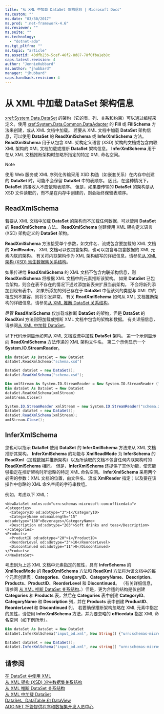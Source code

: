 ```yaml
---
title: "从 XML 中加载 DataSet 架构信息 | Microsoft Docs"
ms.custom: ""
ms.date: "03/30/2017"
ms.prod: ".net-framework-4.6"
ms.reviewer: ""
ms.suite: ""
ms.technology: 
  - "dotnet-ado"
ms.tgt_pltfrm: ""
ms.topic: "article"
ms.assetid: 43dfb23b-5cef-46f2-8d87-78f0fba1eb8c
caps.latest.revision: 4
author: "JennieHubbard"
ms.author: "jhubbard"
manager: "jhubbard"
caps.handback.revision: 4
---
```

# 从 XML 中加载 DataSet 架构信息
<xref:System.Data.DataSet> 的架构（它的表、列、关系和约束）可以通过编程来定义，使用 <xref:System.Data.Common.DataAdapter> 的 **Fill** 或 **FillSchema** 方法来创建，或从 XML 文档中加载。  若要从 XML 文档中加载 **DataSet** 架构信息，可以使用 **DataSet** 的 **ReadXmlSchema** 或 **InferXmlSchema** 方法。  **ReadXmlSchema** 用于从包含 XML 架构定义语言 \(XSD\) 架构的文档或包含内联 XML 架构的 XML 文档加载或推断 **DataSet** 架构信息。  **InferXmlSchema** 用于在从 XML 文档推断架构时忽略所指定的特定 XML 命名空间。  
  
> [!NOTE]
>  使用 Web 服务或 XML 序列化传输采用 XSD 构造（如嵌套关系）在内存中创建的 **DataSet** 时，可能不会保留 **DataSet** 中的表顺序。  因此，在这种情况下，**DataSet** 的接收人不应依赖表顺序。  但是，如果要传输的 **DataSet** 的架构是从 XSD 文件读取的，而不是在内存中创建的，则会始终保留表顺序。  
  
## ReadXmlSchema  
 若要从 XML 文档中加载 **DataSet** 的架构而不加载任何数据，可以使用 **DataSet** 的 **ReadXmlSchema** 方法。  **ReadXmlSchema** 创建使用 XML 架构定义语言 \(XSD\) 架构定义的 **DataSet** 架构。  
  
 **ReadXmlSchema** 方法接受单个参数，如文件名、流或包含要加载的 XML 文档的 **XmlReader**。  XML 文档可以仅包含架构，也可以包含与包含数据的 XML 元素内联的架构。  有关将内联架构作为 XML 架构编写的详细信息，请参见[从 XML 架构 \(XSD\) 派生数据集关系结构](../../../../../docs/framework/data/adonet/dataset-datatable-dataview/deriving-dataset-relational-structure-from-xml-schema-xsd.md)。  
  
 如果传递给 **ReadXmlSchema** 的 XML 文档不包含内联架构信息，则 **ReadXmlSchema** 将根据 XML 文档中的元素推断该架构。  如果 **DataSet** 已包含架构，则会在表不存在的情况下通过添加新表来扩展当前架构。  不会将新列添加到现有表中。  如果所添加的列已存在于 **DataSet** 中但该列的类型与 XML 中的相应列不兼容，则将引发异常。  有关 **ReadXmlSchema** 如何从 XML 文档推断架构的详细信息，请参见[从 XML 推断 DataSet 关系结构](../../../../../docs/framework/data/adonet/dataset-datatable-dataview/inferring-dataset-relational-structure-from-xml.md)。  
  
 尽管 **ReadXmlSchema** 仅加载或推断 **DataSet** 的架构，但是 **DataSet** 的 **ReadXml** 方法则将加载或推断 XML 文档中包含的架构和数据。  有关详细信息，请参阅[从 XML 中加载 DataSet](../../../../../docs/framework/data/adonet/dataset-datatable-dataview/loading-a-dataset-from-xml.md)。  
  
 以下代码示例显示如何从 XML 文档或流中加载 **DataSet** 架构。  第一个示例显示向 **ReadXmlSchema** 方法传递的 XML 架构文件名。  第二个示例显示一个 **System.IO.StreamReader**。  
  
```vb  
Dim dataSet As DataSet = New DataSet  
dataSet.ReadXmlSchema("schema.xsd")  
```  
  
```csharp  
DataSet dataSet = new DataSet();  
dataSet.ReadXmlSchema("schema.xsd");  
```  
  
```vb  
Dim xmlStream As System.IO.StreamReader = New System.IO.StreamReader ("schema.xsd");  
Dim dataSet As DataSet = New DataSet  
dataSet.ReadXmlSchema(xmlStream)  
xmlStream.Close()  
```  
  
```csharp  
System.IO.StreamReader xmlStream = new System.IO.StreamReader("schema.xsd");  
DataSet dataSet = new DataSet();  
dataSet.ReadXmlSchema(xmlStream);  
xmlStream.Close();  
```  
  
## InferXmlSchema  
 您也可以指示 **DataSet** 使用 **DataSet** 的 **InferXmlSchema** 方法来从 XML 文档推断其架构。  **InferXmlSchema** 的功能与 **XmlReadMode** 为 **InferSchema** 的 **ReadXml**（加载数据并推断架构）以及所读取的文档不包含任何内联架构时的 **ReadXmlSchema** 相同。  但是，**InferXmlSchema** 还提供了其他功能，使您能够指定在推断架构时所忽略的特定 XML 命名空间。  **InferXmlSchema** 采用两个必需的参数：XML 文档的位置，由文件名、流或 **XmlReader** 指定；以及要在该操作中忽略的 XML 命名空间的字符串数组。  
  
 例如，考虑以下 XML：  
  
```  
<NewDataSet xmlns:od="urn:schemas-microsoft-com:officedata">  
<Categories>  
  <CategoryID od:adotype="3">1</CategoryID>   
  <CategoryName od:maxLength="15" od:adotype="130">Beverages</CategoryName>   
  <Description od:adotype="203">Soft drinks and teas</Description>   
</Categories>  
<Products>  
  <ProductID od:adotype="20">1</ProductID>   
  <ReorderLevel od:adotype="3">10</ReorderLevel>   
  <Discontinued od:adotype="11">0</Discontinued>   
</Products>  
</NewDataSet>  
```  
  
 考虑到为上述 XML 文档中元素指定的属性，具有 **InferSchema** 的 **XmlReadMode** 的 **ReadXmlSchema** 方法和 **ReadXml** 方法将为该文档中的每个元素创建表：**Categories**、**CategoryID**、**CategoryName**、**Description**、**Products**、**ProductID**、**ReorderLevel** 和 **Discontinued**。  （有关详细信息，请参阅 [从 XML 推断 DataSet 关系结构](../../../../../docs/framework/data/adonet/dataset-datatable-dataview/inferring-dataset-relational-structure-from-xml.md)。）但是，更为合适的结构是仅创建 **Categories** 和 **Products** 表，然后在 **Categories** 表中创建 **CategoryID**、**CategoryName** 和 **Description** 列，并在 **Products** 表中创建 **ProductID**、**ReorderLevel** 和 **Discontinued** 列。  若要确保推断架构忽略在 XML 元素中指定的属性，请使用 **InferXmlSchema** 方法，并为要忽略的 **officedata** 指定 XML 命名空间（如下例所示）。  
  
```vb  
Dim dataSet As DataSet = New DataSet  
dataSet.InferXmlSchema("input_od.xml", New String() {"urn:schemas-microsoft-com:officedata"})  
```  
  
```csharp  
DataSet dataSet = new DataSet();  
dataSet.InferXmlSchema("input_od.xml", new string[] "urn:schemas-microsoft-com:officedata");  
```  
  
## 请参阅  
 [在 DataSet 中使用 XML](../../../../../docs/framework/data/adonet/dataset-datatable-dataview/using-xml-in-a-dataset.md)   
 [从 XML 架构 \(XSD\) 派生数据集关系结构](../../../../../docs/framework/data/adonet/dataset-datatable-dataview/deriving-dataset-relational-structure-from-xml-schema-xsd.md)   
 [从 XML 推断 DataSet 关系结构](../../../../../docs/framework/data/adonet/dataset-datatable-dataview/inferring-dataset-relational-structure-from-xml.md)   
 [从 XML 中加载 DataSet](../../../../../docs/framework/data/adonet/dataset-datatable-dataview/loading-a-dataset-from-xml.md)   
 [DataSet、DataTable 和 DataView](../../../../../docs/framework/data/adonet/dataset-datatable-dataview/index.md)   
 [ADO.NET 托管提供程序和数据集开发人员中心](http://go.microsoft.com/fwlink/?LinkId=217917)